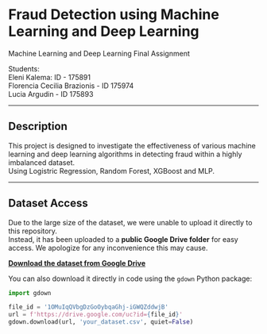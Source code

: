 # Fraud Detection using Machine Learning and Deep Learning 

Machine Learning and Deep Learning 
Final Assignment

Students:  
Eleni Kalema: ID - 175891  
Florencia Cecilia Brazionis - ID 175974  
Lucia Argudin - ID 175893  

---

## Description

This project is designed to investigate the effectiveness of various machine learning and deep learning algorithms in detecting fraud within a highly imbalanced dataset.  
Using Logistric Regression, Random Forest, XGBoost and MLP.

---

## Dataset Access

Due to the large size of the dataset, we were unable to upload it directly to this repository.  
Instead, it has been uploaded to a **public Google Drive folder** for easy access. We apologize for any inconvenience this may cause.

**[Download the dataset from Google Drive](https://drive.google.com/file/d/1OMuIqQVbgDzGoOybqaGhj-iGWQZddwjB/view?usp=drive_link)**

You can also download it directly in code using the `gdown` Python package:

```python
import gdown

file_id = '1OMuIqQVbgDzGoOybqaGhj-iGWQZddwjB'
url = f'https://drive.google.com/uc?id={file_id}'
gdown.download(url, 'your_dataset.csv', quiet=False)


```
